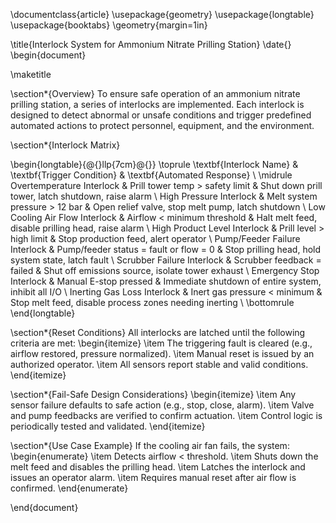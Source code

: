 \documentclass{article}
\usepackage{geometry}
\usepackage{longtable}
\usepackage{booktabs}
\geometry{margin=1in}

\title{Interlock System for Ammonium Nitrate Prilling Station}
\date{}
\begin{document}

\maketitle

\section*{Overview}
To ensure safe operation of an ammonium nitrate prilling station, a series of interlocks are implemented. Each interlock is designed to detect abnormal or unsafe conditions and trigger predefined automated actions to protect personnel, equipment, and the environment.

\section*{Interlock Matrix}

\begin{longtable}{@{}llp{7cm}@{}}
\toprule
\textbf{Interlock Name} & \textbf{Trigger Condition} & \textbf{Automated Response} \\
\midrule
Overtemperature Interlock & Prill tower temp > safety limit & Shut down prill tower, latch shutdown, raise alarm \\
High Pressure Interlock & Melt system pressure > 12 bar & Open relief valve, stop melt pump, latch shutdown \\
Low Cooling Air Flow Interlock & Airflow < minimum threshold & Halt melt feed, disable prilling head, raise alarm \\
High Product Level Interlock & Prill level > high limit & Stop production feed, alert operator \\
Pump/Feeder Failure Interlock & Pump/feeder status = fault or flow = 0 & Stop prilling head, hold system state, latch fault \\
Scrubber Failure Interlock & Scrubber feedback = failed & Shut off emissions source, isolate tower exhaust \\
Emergency Stop Interlock & Manual E-stop pressed & Immediate shutdown of entire system, inhibit all I/O \\
Inerting Gas Loss Interlock & Inert gas pressure < minimum & Stop melt feed, disable process zones needing inerting \\
\bottomrule
\end{longtable}

\section*{Reset Conditions}
All interlocks are latched until the following criteria are met:
\begin{itemize}
    \item The triggering fault is cleared (e.g., airflow restored, pressure normalized).
    \item Manual reset is issued by an authorized operator.
    \item All sensors report stable and valid conditions.
\end{itemize}

\section*{Fail-Safe Design Considerations}
\begin{itemize}
    \item Any sensor failure defaults to safe action (e.g., stop, close, alarm).
    \item Valve and pump feedbacks are verified to confirm actuation.
    \item Control logic is periodically tested and validated.
\end{itemize}

\section*{Use Case Example}
If the cooling air fan fails, the system:
\begin{enumerate}
    \item Detects airflow < threshold.
    \item Shuts down the melt feed and disables the prilling head.
    \item Latches the interlock and issues an operator alarm.
    \item Requires manual reset after air flow is confirmed.
\end{enumerate}

\end{document}
